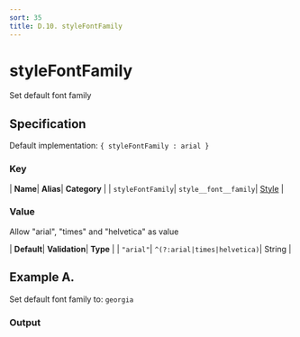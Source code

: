 ```yaml
---
sort: 35
title: D.10. styleFontFamily
---
```

# styleFontFamily

Set default font family


## Specification

Default implementation: ```{ styleFontFamily : arial }```

### Key

| **Name**| **Alias**| **Category** |
| ```styleFontFamily```| ```style__font__family```| [Style](../options/#style) |

### Value

Allow "arial", "times" and "helvetica" as value

| **Default**| **Validation**| **Type** |
| ```"arial"```| ```^(?:arial|times|helvetica)```| String |



## Example A.

Set default font family to: ```georgia```

### Output

  <div id="a">
      <script> 
          d3.statosio( 
    file, 
    "name", 
    [ "mobile" ], 
    { "styleFontFamily" : "georgia", "view__dom_id" : "a" }
)

      </script>
  </div>

Open output in a [blank window](../sources/styleFontFamily--example-a.html){:target="_self"}. 
Download examples [as zip](../sources/styleFontFamily.zip){:target="_blank"}. 

### Parameters

This dataset shows the mobile google pagerank performance score for a certain website.

| | **Value** | **Type** |
|------:|:------|:------|
| **Source** | ["../data/performance.json"](../data/performance.json) | String |
| **X** | ```"name"``` | String |
| **Y** | ```[ "mobile" ]``` | Array |
| **Options** | ```{ "styleFontFamily" : "georgia" }``` | Object |


### Source Code

* Invoke Function

```javascript
d3.statosio( 
    file, 
    "name", 
    [ "mobile" ], 
    { "styleFontFamily" : "georgia" }
)
```

* HTML Implementation

```html
<!DOCTYPE html>
<head>
    <title>d3.statosio - styleFontFamily</title>
    <meta content="text/html;charset=utf-8" http-equiv="Content-Type">
    <meta content="utf-8" http-equiv="encoding">
    <script src="https://cdnjs.cloudflare.com/ajax/libs/d3/6.2.0/d3.js"></script>
    <script src="../libs/statosio.js"></script>
</head>
<body>
    <script>
        d3.json( "../data/performance.json" )
            .then( ( file ) => {
                d3.statosio( 
                    file, 
                    "name", 
                    [ "mobile" ], 
                    { "styleFontFamily" : "georgia" }
                )
            } )
    </script>
</body>
```
## Example B.

Set default font family to: ```verdana```

### Output

  <div id="b">
      <script> 
          d3.statosio( 
    file, 
    "name", 
    [ "mobile" ], 
    { "styleFontFamily" : "verdana", "view__dom_id" : "b" }
)

      </script>
  </div>

Open output in a [blank window](../sources/styleFontFamily--example-b.html){:target="_self"}. 
Download examples [as zip](../sources/styleFontFamily.zip){:target="_blank"}. 

### Parameters

This dataset shows the mobile google pagerank performance score for a certain website.

| | **Value** | **Type** |
|------:|:------|:------|
| **Source** | ["../data/performance.json"](../data/performance.json) | String |
| **X** | ```"name"``` | String |
| **Y** | ```[ "mobile" ]``` | Array |
| **Options** | ```{ "styleFontFamily" : "verdana" }``` | Object |


### Source Code

* Invoke Function

```javascript
d3.statosio( 
    file, 
    "name", 
    [ "mobile" ], 
    { "styleFontFamily" : "verdana" }
)
```

* HTML Implementation

```html
<!DOCTYPE html>
<head>
    <title>d3.statosio - styleFontFamily</title>
    <meta content="text/html;charset=utf-8" http-equiv="Content-Type">
    <meta content="utf-8" http-equiv="encoding">
    <script src="https://cdnjs.cloudflare.com/ajax/libs/d3/6.2.0/d3.js"></script>
    <script src="../libs/statosio.js"></script>
</head>
<body>
    <script>
        d3.json( "../data/performance.json" )
            .then( ( file ) => {
                d3.statosio( 
                    file, 
                    "name", 
                    [ "mobile" ], 
                    { "styleFontFamily" : "verdana" }
                )
            } )
    </script>
</body>
```
